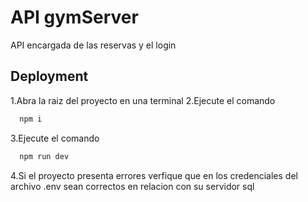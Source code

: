 
# API gymServer

API encargada de las reservas y el login


## Deployment
1.Abra la raiz del proyecto en una terminal
2.Ejecute el comando
```bash
  npm i
```
3.Ejecute el comando
```bash
  npm run dev
```
4.Si el proyecto presenta errores verfique que en los credenciales del archivo .env sean correctos en relacion con su servidor sql 

